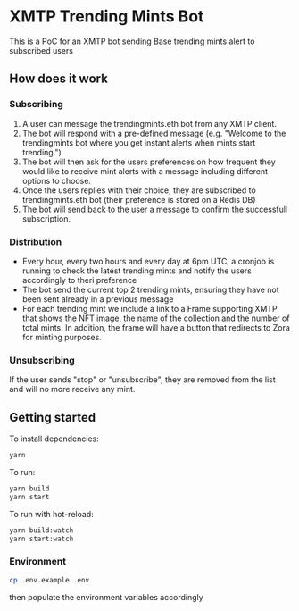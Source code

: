 # XMTP Trending Mints Bot

This is a PoC for an XMTP bot sending Base trending mints alert to subscribed users

## How does it work

### Subscribing

1. A user can message the trendingmints.eth bot from any XMTP client.
2. The bot will respond with a pre-defined message (e.g. "Welcome to the trendingmints bot where you get instant alerts when mints start trending.")
3. The bot will then ask for the users preferences on how frequent they would like to receive mint alerts with a message including different options to choose.
4. Once the users replies with their choice, they are subscribed to trendingmints.eth bot (their preference is stored on a Redis DB)
5. The bot will send back to the user a message to confirm the successfull subscription.

### Distribution

- Every hour, every two hours and every day at 6pm UTC, a cronjob is running to check the latest trending mints and notify the users accordingly to theri preference
- The bot send the current top 2 trending mints, ensuring they have not been sent already in a previous message
- For each trending mint we include a link to a Frame supporting XMTP that shows the NFT image, the name of the collection and the number of total mints. In addition, the frame will have a button that redirects to Zora for minting purposes.

### Unsubscribing

If the user sends "stop" or "unsubscribe", they are removed from the list and will no more receive any mint.

## Getting started

To install dependencies:

```bash
yarn
```

To run:

```bash
yarn build
yarn start
```

To run with hot-reload:

```bash
yarn build:watch
yarn start:watch
```

### Environment

```bash
cp .env.example .env
```

then populate the environment variables accordingly
